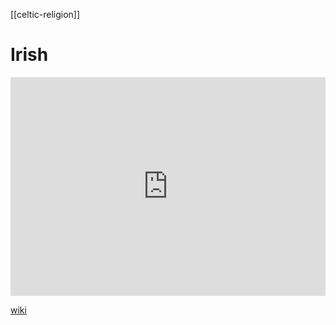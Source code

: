 [[celtic-religion]]
# Irish
<iframe width="100%" height="350" frameborder="0" allow="accelerometer; autoplay; clipboard-write; encrypted-media; gyroscope; picture-in-picture" allowfullscreen src="https://en.wikipedia.org/wiki/Irish-mythology"></iframe>

[wiki](https://en.wikipedia.org/wiki/Irish-mythology)